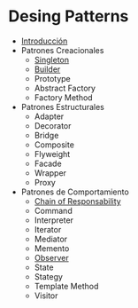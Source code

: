# Desing Patterns

- [Introducción](/desing-patterns/introduccion/README.md)
- Patrones Creacionales
    - [Singleton](/desing-patterns/patrones-creacionales/singleton/README.md) 
    - [Builder](/desing-patterns/patrones-creacionales/builder/README.md)
    - Prototype
    - Abstract Factory
    - Factory Method
- Patrones Estructurales
    - Adapter
    - Decorator
    - Bridge
    - Composite
    - Flyweight
    - Facade
    - Wrapper
    - Proxy
- Patrones de Comportamiento
    - [Chain of Responsability](/desing-patterns/patrones-de-comportamiento/chain-of-responsibility/README.md)
    - Command
    - Interpreter
    - Iterator
    - Mediator
    - Memento
    - [Observer](/desing-patterns/patrones-de-comportamiento/observer/README.md)
    - State
    - Stategy
    - Template Method
    - Visitor